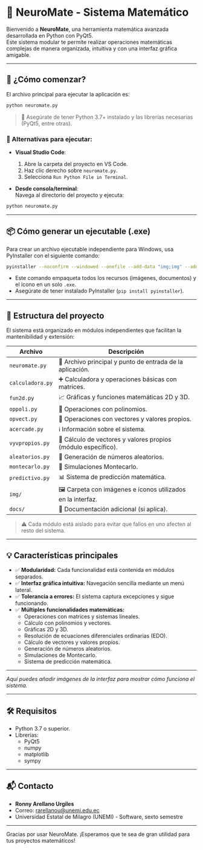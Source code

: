 # 🧮 NeuroMate - Sistema Matemático

Bienvenido a **NeuroMate**, una herramienta matemática avanzada desarrollada en Python con PyQt5.  
Este sistema modular te permite realizar operaciones matemáticas complejas de manera organizada, intuitiva y con una interfaz gráfica amigable.

---

## 🚀 ¿Cómo comenzar?

El archivo principal para ejecutar la aplicación es:

```bash
python neuromate.py
```

> 📝 Asegúrate de tener Python 3.7+ instalado y las librerías necesarias (PyQt5, entre otras).

### 🔧 Alternativas para ejecutar:

- **Visual Studio Code**:
  1. Abre la carpeta del proyecto en VS Code.
  2. Haz clic derecho sobre `neuromate.py`.
  3. Selecciona `Run Python File in Terminal`.

- **Desde consola/terminal**:  
  Navega al directorio del proyecto y ejecuta:

```bash
python neuromate.py
```

---

## 📦 Cómo generar un ejecutable (.exe)

Para crear un archivo ejecutable independiente para Windows, usa PyInstaller con el siguiente comando:

```bash
pyinstaller --noconfirm --windowed --onefile --add-data "img;img" --add-data "docs;docs" --icon=img/icon.ico neuromate.py
```

- Este comando empaqueta todos los recursos (imágenes, documentos) y el ícono en un solo `.exe`.  
- Asegúrate de tener instalado PyInstaller (`pip install pyinstaller`).

---

## 🧩 Estructura del proyecto

El sistema está organizado en módulos independientes que facilitan la mantenibilidad y extensión:

| Archivo            | Descripción                                                        |
|--------------------|-------------------------------------------------------------------|
| `neuromate.py`     | 🧭 Archivo principal y punto de entrada de la aplicación.         |
| `calculadora.py`   | ➕ Calculadora y operaciones básicas con matrices.                 |
| `fun2d.py`         | 📈 Gráficas y funciones matemáticas 2D y 3D.                      |
| `oppoli.py`        | 🧮 Operaciones con polinomios.                                    |
| `opvect.py`        | 🧲 Operaciones con vectores y valores propios.                    |
| `acercade.py`      | ℹ️ Información sobre el sistema.                                  |
| `vyvpropios.py`    | 🧮 Cálculo de vectores y valores propios (módulo específico).     |
| `aleatorios.py`    | 🎲 Generación de números aleatorios.                              |
| `montecarlo.py`    | 🔄 Simulaciones Montecarlo.                                       |
| `predictivo.py`    | 📊 Sistema de predicción matemática.                             |
| `img/`             | 🖼 Carpeta con imágenes e íconos utilizados en la interfaz.      |
| `docs/`            | 📄 Documentación adicional (si aplica).                           |

> ⚠️ Cada módulo está aislado para evitar que fallos en uno afecten al resto del sistema.

---

## 💡 Características principales

- ✅ **Modularidad:** Cada funcionalidad está contenida en módulos separados.  
- ✅ **Interfaz gráfica intuitiva:** Navegación sencilla mediante un menú lateral.  
- ✅ **Tolerancia a errores:** El sistema captura excepciones y sigue funcionando.  
- ✅ **Múltiples funcionalidades matemáticas:**  
  - Operaciones con matrices y sistemas lineales.  
  - Cálculo con polinomios y vectores.  
  - Gráficas 2D y 3D.  
  - Resolución de ecuaciones diferenciales ordinarias (EDO).  
  - Cálculo de vectores y valores propios.  
  - Generación de números aleatorios.  
  - Simulaciones de Montecarlo.  
  - Sistema de predicción matemática.

---



_Aquí puedes añadir imágenes de la interfaz para mostrar cómo funciona el sistema._

---

## 🛠 Requisitos

- Python 3.7 o superior.  
- Librerías:  
  - PyQt5  
  - numpy
  - matplotlib
  - sympy

---

## 📬 Contacto

- **Ronny Arellano Urgiles**  
- Correo: rarellanou@unemi.edu.ec  
- Universidad Estatal de Milagro (UNEMI) - Software, sexto semestre  

---

Gracias por usar NeuroMate. ¡Esperamos que te sea de gran utilidad para tus proyectos matemáticos!
